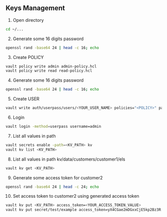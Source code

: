## Keys Management

1. Open directory
```bash
cd ~/...
```

2. Generate some 16 digits password
```bash
openssl rand -base64 24 | head -c 16; echo
```

3. Create POLICY
```bash
vault policy write admin admin-policy.hcl
vault policy write read read-policy.hcl
```

4. Generate some 16 digits password
```bash
openssl rand -base64 24 | head -c 16; echo
```

5. Create USER
```bash
vault write auth/userpass/users/<YOUR_USER_NAME> policies="<POLICY>" password="<YOUR-PASSWORD>"
```

6. Login 
```bash
vault login -method=userpass username=admin
```

7. List all values in path 
```bash
vault secrets enable -path=<KV_PATH> kv
vault kv list <KV_PATH>
```

8. List all values in path kv/data/customers/customer1/els
```bash
vault kv get <KV_PATH>
```

9. Generate some access token for customer2
```bash
openssl rand -base64 24 | head -c 24; echo
```

10. Set access token to customer2 using generated access token
```bash
vault kv put <KV_PATH> access_token=<YOUR_ACCESS_TOKEN_VALUE>
vault kv put secret/test/example access_token=yX4CGae2mDGxxCjE5kp2Bz3R
```
